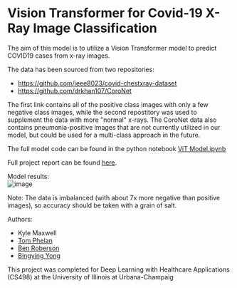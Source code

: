 # Vision Transformer for Covid-19 X-Ray Image Classification
The aim of this model is to utilize a Vision Transformer model to predict COVID19 cases from x-ray images.  

The data has been sourced from two repositories: 
- https://github.com/ieee8023/covid-chestxray-dataset 
- https://github.com/drkhan107/CoroNet  

The first link contains all of the positive class images with only a few negative class images, while the second repostitory was used to supplement the data with more "normal" x-rays. The CoroNet data also contains pneumonia-positive images that are not currently utilized in our model, but could be used for a multi-class approach in the future.  

The full model code can be found in the python notebook [ViT Model.ipynb](https://github.com/BenDRoberson/COVID19-ViT-Project/blob/main/ViT%20Model.ipynb)  

Full project report can be found [here](https://github.com/BenDRoberson/COVID19-ViT-Project/blob/main/Vision%20Transformer%20for%20COVID-19%20X-ray%20Image%20Classification.pdf).  

Model results:  
![image](https://user-images.githubusercontent.com/20977465/117582273-3c38b400-b0cf-11eb-8a41-3cb0ffaa4ec2.png)  

Note: The data is imbalanced (with about 7x more negative than positive images), so accuracy should be taken with a grain of salt.

Authors:
- Kyle Maxwell
- [Tom Phelan](https://github.com/tphe)
- [Ben Roberson](https://github.com/BenDRoberson)
- [Bingying Yong](https://github.com/byyong)

This project was completed for Deep Learning with Healthcare Applications (CS498) at the University of Illinois at Urbana-Champaig
